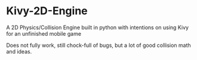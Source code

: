 Kivy-2D-Engine
==============

A 2D Physics/Collision Engine built in python with intentions on using Kivy for an unfinished mobile game

Does not fully work, still chock-full of bugs, but a lot of good collision math and ideas.
